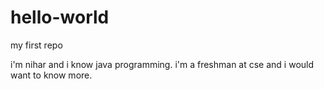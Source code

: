 # hello-world
my first repo

i'm nihar and i know java programming. i'm a freshman at cse and i would want to know more.
